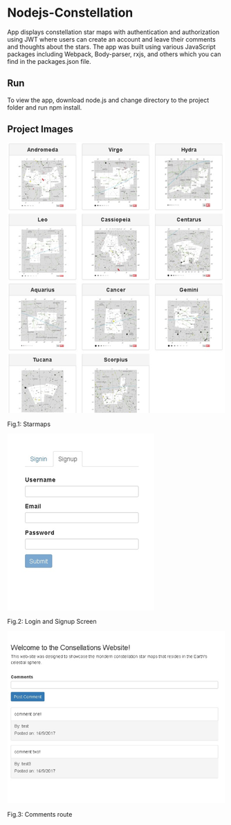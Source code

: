 
# Nodejs-Constellation

App displays constellation star maps with authentication and authorization using JWT where users can create an account and leave their comments and thoughts about the stars. The app was built using various JavaScript packages including Webpack, Body-parser, rxjs, and others which you can find in the packages.json file.

## Run

To view the app, download node.js and change directory to the project folder and run npm install. 

## Project Images

![alt tag](https://github.com/GitMikeZ/MEA2N-Constellation/blob/master/img/starmaps.jpg)

Fig.1: Starmaps

![alt tag](https://github.com/GitMikeZ/MEA2N-Constellation/blob/master/img/login.jpg)

Fig.2: Login and Signup Screen

![alt tag](https://github.com/GitMikeZ/MEA2N-Constellation/blob/master/img/Comments.jpg)

Fig.3: Comments route

